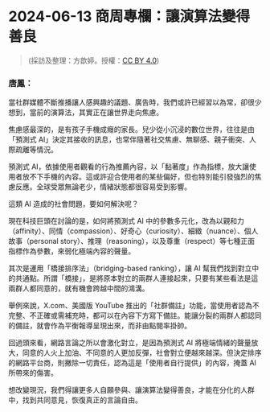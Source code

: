 # 2024-06-13 商周專欄：讓演算法變得善良

> (採訪及整理：方歆婷。授權：[CC BY 4.0](https://creativecommons.org/licenses/by/4.0/deed.zh-hant))

### 唐鳳：

當社群媒體不斷推播讓人感興趣的議題、廣告時，我們或許已經習以為常，卻很少想到，當前的演算法，其實正在讓世界走向焦慮。

焦慮感最深的，是有孩子手機成癮的家長。兒少從小沉浸的數位世界，往往是由「預測式 AI」決定其接收的訊息，也常伴隨著社交焦慮、無聊感、親子衝突、人際疏離等情況。

預測式 AI，依據使用者觀看的行為推薦內容，以「黏著度」作為指標，放大讓使用者放不下手機的內容。這或許迎合使用者的某些偏好，但也特別能引發強烈的焦慮反應。全球受眾無論老少，情緒狀態都很容易受到影響。

這類 AI 造成的社會問題，要如何解決呢？

現在科技巨頭在討論的是，如何將預測式 AI 中的參數多元化，改為以親和力（affinity）、同情（compassion）、好奇心（curiosity）、細緻（nuance）、個人故事（personal story）、推理（reasoning），以及尊重（respect）等七種正面指標作為參數，來弱化極端內容的聲量。

其次是運用「橋接排序法」（bridging-based ranking），讓 AI 幫我們找到對立中的共通點。所謂「橋接」，是將原本對立的兩群人連接起來，只要有某些看法是這兩群人都同意的，就有機會跨越中間的鴻溝。

舉例來說，X.com、美國版 YouTube 推出的「社群備註」功能，當使用者認為不完整、不正確或需補充時，都可以在內容下方寫下備註。能讓分裂的兩群人都認同的備註，就會作為平衡報導呈現出來，而非由點閱率掛帥。

回過頭來看，網路言論之所以會激化對立，是因為預測式 AI 將極端情緒的聲量放大，同意的人火上加油、不同意的人更加反彈，社會對立便越來越深。但決定排序的網路平台商，則撇除一切責任，認為這是「使用者自行提供」的內容，掩蓋 AI 所帶來的傷害。

想改變現況，我們得讓更多人自願參與、讓演算法變得善良，才能在分化的人群中，找到共同意見，恢復真正的言論自由。
